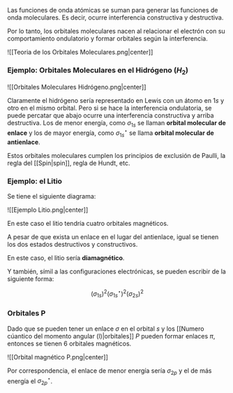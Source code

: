 Las funciones de onda atómicas se suman para generar las funciones de onda moleculares. Es decir, ocurre interferencia constructiva y destructiva. 

Por lo tanto, los orbitales moleculares nacen al relacionar el electrón con su comportamiento ondulatorio y formar orbitales según la interferencia. 

![[Teoria de los Orbitales Moleculares.png|center]]

### Ejemplo: Orbitales Moleculares en el Hidrógeno ($H_2$)

![[Orbitales Moleculares Hidrógeno.png|center]]

Claramente el hidrógeno sería representado en Lewis con un átomo en $1s$ y otro en el mismo orbital. Pero si se hace la interferencia ondulatoria, se puede percatar que abajo ocurre una interferencia constructiva y arriba destructiva. Los de menor energía, como $\sigma_{1s}$ se llaman **orbital molecular de enlace** y los de mayor energía, como $\sigma_{1s}^{\star}$ se llama **orbital molecular de antienlace**. 

Estos orbitales moleculares cumplen los principios de exclusión de Paulli, la regla del [[Spin|spin]], regla de Hundt, etc. 

### Ejemplo: el Litio 

Se tiene el siguiente diagrama: 

![[Ejemplo Litio.png|center]]

En este caso el litio tendría cuatro orbitales magnéticos. 

A pesar de que exista un enlace en el lugar del antienlace, igual se tienen los dos estados destructivos y constructivos. 

En este caso, el litio sería **diamagnético**.

Y también, símil a las configuraciones electrónicas, se pueden escribir de la siguiente forma: 

$$(\sigma_{1s})^2(\sigma_{1s}^{\star})^2(\sigma_{2s})^2$$ 

### Orbitales P

Dado que se pueden tener un enlace $\sigma$ en el orbital $s$ y los [[Numero cúantico del momento angular (l)|orbitales]] $P$ pueden formar enlaces $\pi$, entonces se tienen 6 orbitales magnéticos. 

![[Orbital magnético P.png|center]]


Por correspondencia, el enlace de menor energía sería $\sigma_{2p}$ y el de más energía el $\sigma_{2p}^{\star}$. 
